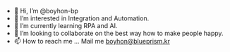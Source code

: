 - 👋 Hi, I’m @boyhon-bp
- 👀 I’m interested in Integration and Automation.
- 🌱 I’m currently learning RPA and AI.
- 💞️ I’m looking to collaborate on the best way how to make people happy.
- 📫 How to reach me ... Mail me boyhon@blueprism.kr

<!---
boyhon-bp/boyhon-bp is a ✨ special ✨ repository because its `README.md` (this file) appears on your GitHub profile.
You can click the Preview link to take a look at your changes.
--->
